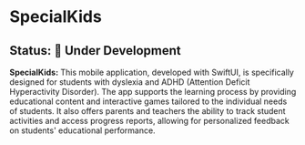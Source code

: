 # SpecialKids

## Status:  🚧 Under Development

**SpecialKids:** This mobile application, developed with SwiftUI, is specifically designed for students with dyslexia and ADHD (Attention Deficit Hyperactivity Disorder). The app supports the learning process by providing educational content and interactive games tailored to the individual needs of students. It also offers parents and teachers the ability to track student activities and access progress reports, allowing for personalized feedback on students' educational performance.

